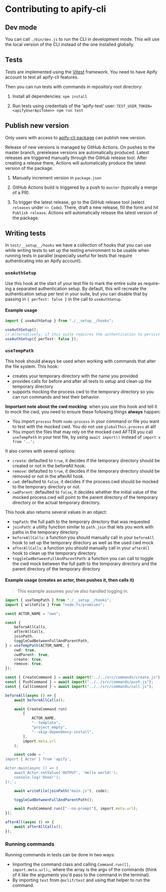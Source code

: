 # Contributing to apify-cli

## Dev mode

You can call `./bin/dev.js` to run the CLI in development mode. This will use the local version of the CLI instead of the one installed globally.

## Tests

Tests are implemented using the [Vitest](https://vitest.dev/) framework.
You need to have Apify account to test all apify-cli features.

Then you can run tests with commands in repository root directory:

1. Install all dependencies:
   `npm install`

2. Run tests using credentials of the 'apify-test' user:
   `TEST_USER_TOKEN=<apifyUserApiToken> npm run test`

## Publish new version

Only users with access to [apify-cli package](https://www.npmjs.com/package/apify-cli) can publish new version.

Release of new versions is managed by GitHub Actions. On pushes to the master branch, prerelease versions are automatically produced. Latest releases are triggered manually through the GitHub release tool. After creating a release there, Actions will automatically produce the latest version of the package.

1. Manually increment version in `package.json`

2. GitHub Actions build is triggered by a push to `master` (typically a merge of a PR).

3. To trigger the latest release, go to the GitHub release tool (select `releases` under `<> Code`). There, draft a new release, fill the form and hit `Publish release`. Actions will automatically release the latest version of the package.

## Writing tests

In `test/__setup__/hooks` we have a collection of hooks that you can use while writing tests to set up the testing environment to be usable when running tests in parallel (especially useful for tests that require authenticating into an Apify account).

### `useAuthSetup`

Use this hook at the start of your test file to mark the entire suite as require-ing a separated authentication setup. By default, this will recreate the authentication setup per test in your suite, but you can disable that by passing in `{ perTest: false }` in the call to `useAuthSetup`.`

#### Example usage

```typescript
import { useAuthSetup } from "./__setup__/hooks";

useAuthSetup();
// Alternatively, if this suite requires the authentication to persist across all tests
useAuthSetup({ perTest: false });
```

### `useTempPath`

This hook should always be used when working with commands that alter the file system. This hook:

-   creates your temporary directory with the name you provided
-   provides calls for before and after all tests to setup and clean up the temporary directory
-   supports mocking the process cwd to the temporary directory so you can run commands and test their behavior.

**Important note about the cwd mocking**: when you use this hook and tell it to mock the cwd, you need to ensure these following things **always** happen:

-   You import `process` from `node:process` in your command or file you want to test with the mocked cwd. You do not use `globalThis.process` at all!
-   You import the files that may rely on the mocked cwd AFTER you call `useTempPath` in your test file, by using `await import()` instead of `import x from '..';`

It also comes with several options:

-   `create`: defaulted to `true`, it decides if the temporary directory should be created or not in the beforeAll hook.
-   `remove`: defaulted to `true`, it decides if the temporary directory should be removed or not in the afterAll hook.
-   `cwd`: defaulted to `false`, it decides if the process.cwd should be mocked to the temporary directory or not.
-   `cwdParent`: defaulted to `false`, it decides whether the initial value of the mocked process.cwd will point to the parent directory of the temporary directory or the actual temporary directory.

This hook also returns several values in an object:

-   `tmpPath`: the full path to the temporary directory that was requested
-   `joinPath`: a utility function similar to `path.join` that lets you work with paths in the temporary directory
-   `beforeAllCalls`: a function you should manually call in your `beforeAll` hook to set up the temporary directory as well as the used cwd mock
-   `afterAllCalls`: a function you should manually call in your `afterAll` hook to clean up the temporary directory
-   `toggleCwdBetweenFullAndParentPath`: a function you can call to toggle the cwd mock between the full path to the temporary directory and the parent directory of the temporary directory

#### Example usage (creates an actor, then pushes it, then calls it)

> This example assumes you've also handled logging in.

```typescript
import { useTempPath } from "./__setup__/hooks";
import { writeFile } from "node:fs/promises";

const ACTOR_NAME = "owo";

const {
    beforeAllCalls,
    afterAllCalls,
    joinPath,
    toggleCwdBetweenFullAndParentPath,
} = useTempPath(ACTOR_NAME, {
    cwd: true,
    cwdParent: true,
    create: true,
    remove: true,
});

const { CreateCommand } = await import("../../src/commands/create.js");
const { PushCommand } = await import("../../src/commands/push.js");
const { CallCommand } = await import("../../src/commands/call.js");

beforeAll(async () => {
    await beforeAllCalls();

    await CreateCommand.run(
        [
            ACTOR_NAME,
            "--template",
            "project_empty",
            "--skip-dependency-install",
        ],
        import.meta.url
    );

    const code = `
import { Actor } from 'apify';

Actor.main(async () => {
    await Actor.setValue('OUTPUT', 'Hello world!');
    console.log('Done!');
});`;

    await writeFile(joinPath("main.js"), code);

    toggleCwdBetweenFullAndParentPath();

    await PushCommand.run(["--no-prompt"], import.meta.url);
});

afterAll(async () => {
    await afterAllCalls();
});
```

### Running commands

Running commands in tests can be done in two ways:

-   Importing the command class and calling `Command.run([], import.meta.url);`, where the array is the argv of the commands (think of it like the arguments you'd pass to the command in the terminal).
-   By importing `test` from `@oclif/test` and using that helper to run the command.

